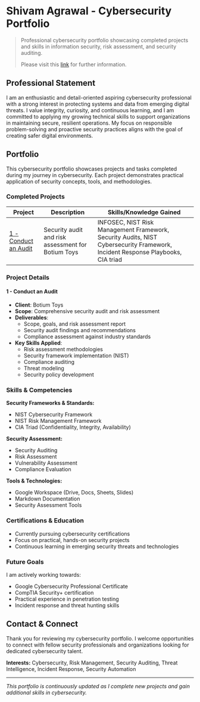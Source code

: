 # Shivam Agrawal - Cybersecurity Portfolio

> Professional cybersecurity portfolio showcasing completed projects and skills in information security, risk assessment, and security auditing.
> 
> Please visit this [link](https://www.coursera.org/professional-certificates/google-cybersecurity) for further information.

## Professional Statement

I am an enthusiastic and detail-oriented aspiring cybersecurity professional with a strong interest in protecting systems and data from emerging digital threats. I value integrity, curiosity, and continuous learning, and I am committed to applying my growing technical skills to support organizations in maintaining secure, resilient operations. My focus on responsible problem-solving and proactive security practices aligns with the goal of creating safer digital environments.

## Portfolio

This cybersecurity portfolio showcases projects and tasks completed during my journey in cybersecurity. Each project demonstrates practical application of security concepts, tools, and methodologies.

### Completed Projects

| Project | Description | Skills/Knowledge Gained |
|---------|-------------|-------------------------|
| [1 - Conduct an Audit](1%20-%20Conduct%20an%20Audit/) | Security audit and risk assessment for Botium Toys | INFOSEC, NIST Risk Management Framework, Security Audits, NIST Cybersecurity Framework, Incident Response Playbooks, CIA triad |

### Project Details

#### 1 - Conduct an Audit
- **Client**: Botium Toys
- **Scope**: Comprehensive security audit and risk assessment
- **Deliverables**: 
  - Scope, goals, and risk assessment report
  - Security audit findings and recommendations
  - Compliance assessment against industry standards
- **Key Skills Applied**:
  - Risk assessment methodologies
  - Security framework implementation (NIST)
  - Compliance auditing
  - Threat modeling
  - Security policy development

### Skills & Competencies

**Security Frameworks & Standards:**
- NIST Cybersecurity Framework
- NIST Risk Management Framework
- CIA Triad (Confidentiality, Integrity, Availability)

**Security Assessment:**
- Security Auditing
- Risk Assessment
- Vulnerability Assessment
- Compliance Evaluation

**Tools & Technologies:**
- Google Workspace (Drive, Docs, Sheets, Slides)
- Markdown Documentation
- Security Assessment Tools

### Certifications & Education

- Currently pursuing cybersecurity certifications
- Focus on practical, hands-on security projects
- Continuous learning in emerging security threats and technologies

### Future Goals

I am actively working towards:
- Google Cybersecurity Professional Certificate
- CompTIA Security+ certification
- Practical experience in penetration testing
- Incident response and threat hunting skills

## Contact & Connect

Thank you for reviewing my cybersecurity portfolio. I welcome opportunities to connect with fellow security professionals and organizations looking for dedicated cybersecurity talent.

**Interests:** Cybersecurity, Risk Management, Security Auditing, Threat Intelligence, Incident Response, Security Automation

---

*This portfolio is continuously updated as I complete new projects and gain additional skills in cybersecurity.*

